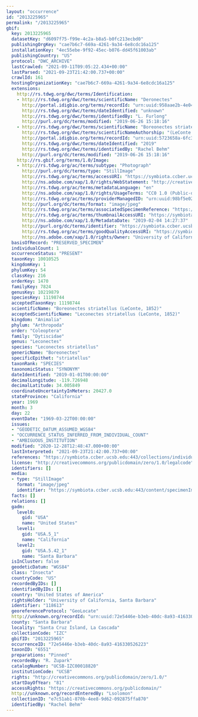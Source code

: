 ```yaml
---
layout: "occurrence"
id: "2013225965"
permalink: "/2013225965"
gbif:
  key: 2013225965
  datasetKey: "d6097f75-f99e-4c2a-b8a5-b0fc213ecbd0"
  publishingOrgKey: "cae7b6c7-669a-4261-9a34-6e8cdc16a125"
  installationKey: "4ec55ebe-9f92-45ec-b076-dd45f61003ab"
  publishingCountry: "US"
  protocol: "DWC_ARCHIVE"
  lastCrawled: "2021-09-11T09:05:22.434+00:00"
  lastParsed: "2021-09-23T21:42:00.737+00:00"
  crawlId: 161
  hostingOrganizationKey: "cae7b6c7-669a-4261-9a34-6e8cdc16a125"
  extensions:
    http://rs.tdwg.org/dwc/terms/Identification:
    - http://rs.tdwg.org/dwc/terms/scientificName: "Deronectes"
      http://portal.idigbio.org/terms/recordId: "urn:uuid:958aae2b-4e04-4329-8210-abe330802371"
      http://rs.tdwg.org/dwc/terms/dateIdentified: "unknown"
      http://rs.tdwg.org/dwc/terms/identifiedBy: "L. Furlong"
      http://purl.org/dc/terms/modified: "2019-06-26 15:18:16"
    - http://rs.tdwg.org/dwc/terms/scientificName: "Boreonectes striatellus"
      http://rs.tdwg.org/dwc/terms/scientificNameAuthorship: "(LeConte 1852)"
      http://portal.idigbio.org/terms/recordId: "urn:uuid:5723658a-6fc3-4957-9ca2-34a1002eff69"
      http://rs.tdwg.org/dwc/terms/dateIdentified: "2019"
      http://rs.tdwg.org/dwc/terms/identifiedBy: "Rachel Behm"
      http://purl.org/dc/terms/modified: "2019-06-26 15:18:16"
    http://rs.gbif.org/terms/1.0/Image:
    - http://rs.tdwg.org/ac/terms/subtype: "Photograph"
      http://purl.org/dc/terms/type: "StillImage"
      http://rs.tdwg.org/ac/terms/accessURI: "https://symbiota.ccber.ucsb.edu:443/content/specimenImages/UCSB_IZC/UCSB-IZC00018/UCSB-IZC00018820_lg.jpg"
      http://ns.adobe.com/xap/1.0/rights/WebStatement: "http://creativecommons.org/publicdomain/zero/1.0/"
      http://rs.tdwg.org/ac/terms/metadataLanguage: "en"
      http://ns.adobe.com/xap/1.0/rights/UsageTerms: "CC0 1.0 (Public-domain)"
      http://rs.tdwg.org/ac/terms/providerManagedID: "urn:uuid:98bf5e02-ba78-4712-a969-b86ef6269fea"
      http://purl.org/dc/terms/format: "image/jpeg"
      http://rs.tdwg.org/ac/terms/associatedSpecimenReference: "https://symbiota.ccber.ucsb.edu:443/collections/individual/index.php?occid=118613"
      http://rs.tdwg.org/ac/terms/thumbnailAccessURI: "https://symbiota.ccber.ucsb.edu:443/content/specimenImages/UCSB_IZC/UCSB-IZC00018/UCSB-IZC00018820_tn.jpg"
      http://ns.adobe.com/xap/1.0/MetadataDate: "2019-02-04 14:27:37"
      http://purl.org/dc/terms/identifier: "https://symbiota.ccber.ucsb.edu:443/content/specimenImages/UCSB_IZC/UCSB-IZC00018/UCSB-IZC00018820_lg.jpg"
      http://rs.tdwg.org/ac/terms/goodQualityAccessURI: "https://symbiota.ccber.ucsb.edu:443/content/specimenImages/UCSB_IZC/UCSB-IZC00018/UCSB-IZC00018820.jpg"
      http://ns.adobe.com/xap/1.0/rights/Owner: "University of California, Santa Barbara"
  basisOfRecord: "PRESERVED_SPECIMEN"
  individualCount: 1
  occurrenceStatus: "PRESENT"
  taxonKey: 10010525
  kingdomKey: 1
  phylumKey: 54
  classKey: 216
  orderKey: 1470
  familyKey: 7824
  genusKey: 10219879
  speciesKey: 11198744
  acceptedTaxonKey: 11198744
  scientificName: "Boreonectes striatellus (LeConte, 1852)"
  acceptedScientificName: "Leconectes striatellus (LeConte, 1852)"
  kingdom: "Animalia"
  phylum: "Arthropoda"
  order: "Coleoptera"
  family: "Dytiscidae"
  genus: "Leconectes"
  species: "Leconectes striatellus"
  genericName: "Boreonectes"
  specificEpithet: "striatellus"
  taxonRank: "SPECIES"
  taxonomicStatus: "SYNONYM"
  dateIdentified: "2019-01-01T00:00:00"
  decimalLongitude: -119.726948
  decimalLatitude: 34.005849
  coordinateUncertaintyInMeters: 20427.0
  stateProvince: "California"
  year: 1969
  month: 3
  day: 22
  eventDate: "1969-03-22T00:00:00"
  issues:
  - "GEODETIC_DATUM_ASSUMED_WGS84"
  - "OCCURRENCE_STATUS_INFERRED_FROM_INDIVIDUAL_COUNT"
  - "AMBIGUOUS_INSTITUTION"
  modified: "2020-12-28T12:48:47.000+00:00"
  lastInterpreted: "2021-09-23T21:42:00.737+00:00"
  references: "https://symbiota.ccber.ucsb.edu:443/collections/individual/index.php?occid=118613"
  license: "http://creativecommons.org/publicdomain/zero/1.0/legalcode"
  identifiers: []
  media:
  - type: "StillImage"
    format: "image/jpeg"
    identifier: "https://symbiota.ccber.ucsb.edu:443/content/specimenImages/UCSB_IZC/UCSB-IZC00018/UCSB-IZC00018820_lg.jpg"
  facts: []
  relations: []
  gadm:
    level0:
      gid: "USA"
      name: "United States"
    level1:
      gid: "USA.5_1"
      name: "California"
    level2:
      gid: "USA.5.42_1"
      name: "Santa Barbara"
  isInCluster: false
  geodeticDatum: "WGS84"
  class: "Insecta"
  countryCode: "US"
  recordedByIDs: []
  identifiedByIDs: []
  country: "United States of America"
  rightsHolder: "University of California, Santa Barbara"
  identifier: "118613"
  georeferenceProtocol: "GeoLocate"
  http://unknown.org/recordId: "urn:uuid:72e5446e-b3eb-40dc-8a93-416330526223"
  county: "Santa Barbara"
  locality: "Santa Cruz Island, La Cascada"
  collectionCode: "IZC"
  gbifID: "2013225965"
  occurrenceID: "72e5446e-b3eb-40dc-8a93-416330526223"
  taxonID: "6551"
  preparations: "Pinned"
  recordedBy: "R. Zupark"
  catalogNumber: "UCSB-IZC00018820"
  institutionCode: "UCSB"
  rights: "http://creativecommons.org/publicdomain/zero/1.0/"
  startDayOfYear: "81"
  accessRights: "https://creativecommons.org/publicdomain/"
  http://unknown.org/recordEnteredBy: "Lsolomon"
  collectionID: "e7c51ab1-870b-4ee8-9d62-092875ffa870"
  identifiedBy: "Rachel Behm"
---
```

